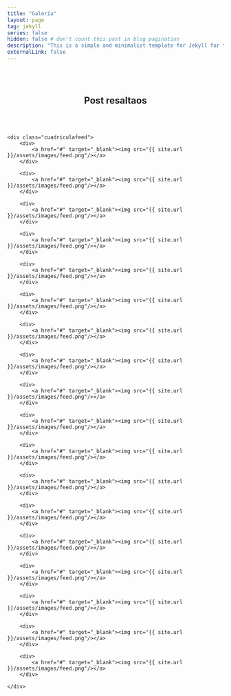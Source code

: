 ```yaml
---
title: "Galería"
layout: page
tag: jekyll
series: false
hidden: false # don't count this post in blog pagination
description: "This is a simple and minimalist template for Jekyll for those who likes to eat noodles."
externalLink: false
---
```


<style type="text/css">

	.cuadriculafeed {
  display: grid;
  grid-template-columns: repeat(3, 1fr);
  gap: 10px;
  grid-auto-rows: 33.3333%;
  grid-auto-columns: 33.3333%;
}
	</style>


<div>
	<br>
	<br>
    <center><h2>Post resaltaos</h2></center>
    <br>
	<br>
	
	<div class="cuadriculafeed">
		<div>		
			<a href="#" target="_blank"><img src="{{ site.url }}/assets/images/feed.png"/></a>
		</div>

		<div>		
			<a href="#" target="_blank"><img src="{{ site.url }}/assets/images/feed.png"/></a>
		</div>

		<div>		
			<a href="#" target="_blank"><img src="{{ site.url }}/assets/images/feed.png"/></a>
		</div>

		<div>		
			<a href="#" target="_blank"><img src="{{ site.url }}/assets/images/feed.png"/></a>
		</div>

		<div>		
			<a href="#" target="_blank"><img src="{{ site.url }}/assets/images/feed.png"/></a>
		</div>

		<div>		
			<a href="#" target="_blank"><img src="{{ site.url }}/assets/images/feed.png"/></a>
		</div>

        <div>		
			<a href="#" target="_blank"><img src="{{ site.url }}/assets/images/feed.png"/></a>
		</div>

        <div>		
			<a href="#" target="_blank"><img src="{{ site.url }}/assets/images/feed.png"/></a>
		</div>

        <div>		
			<a href="#" target="_blank"><img src="{{ site.url }}/assets/images/feed.png"/></a>
		</div>

        <div>		
			<a href="#" target="_blank"><img src="{{ site.url }}/assets/images/feed.png"/></a>
		</div>

        <div>		
			<a href="#" target="_blank"><img src="{{ site.url }}/assets/images/feed.png"/></a>
		</div>

        <div>		
			<a href="#" target="_blank"><img src="{{ site.url }}/assets/images/feed.png"/></a>
		</div>

        <div>		
			<a href="#" target="_blank"><img src="{{ site.url }}/assets/images/feed.png"/></a>
		</div>

        <div>		
			<a href="#" target="_blank"><img src="{{ site.url }}/assets/images/feed.png"/></a>
		</div>

        <div>		
			<a href="#" target="_blank"><img src="{{ site.url }}/assets/images/feed.png"/></a>
		</div>

        <div>		
			<a href="#" target="_blank"><img src="{{ site.url }}/assets/images/feed.png"/></a>
		</div>

        <div>		
			<a href="#" target="_blank"><img src="{{ site.url }}/assets/images/feed.png"/></a>
		</div>

        <div>		
			<a href="#" target="_blank"><img src="{{ site.url }}/assets/images/feed.png"/></a>
		</div>

	</div>
</div>